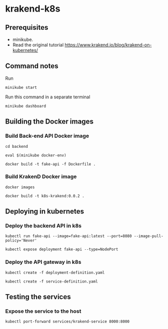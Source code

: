 # krakend-k8s

## Prerequisites

- minikube.
- Read the original tutorial https://www.krakend.io/blog/krakend-on-kubernetes/

## Command notes

Run
```shell
minikube start
```

Run this command in a separate terminal
```
minikube dashboard
```

## Building the Docker images

### Build Back-end API Docker image

```shell
cd backend
```

```shell
eval $(minikube docker-env)
```

```shell
docker build -t fake-api -f Dockerfile .
```

### Build KrakenD Docker image

```shell
docker images
```

```shell
docker build -t k8s-krakend:0.0.2 .
```

## Deploying in kubernetes
### Deploy the backend API in k8s

```
kubectl run fake-api --image=fake-api:latest --port=8080 --image-pull-policy='Never'
```

```shell
kubectl expose deployment fake-api --type=NodePort
```

### Deploy the API gateway in k8s

```shell
kubectl create -f deployment-definition.yaml
```

```shell
kubectl create -f service-definition.yaml
```

## Testing the services

### Expose the service to the host

```shell
kubectl port-forward services/krakend-service 8000:8000
```
